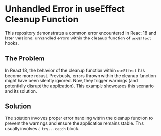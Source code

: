 # Unhandled Error in useEffect Cleanup Function

This repository demonstrates a common error encountered in React 18 and later versions: unhandled errors within the cleanup function of `useEffect` hooks.

## The Problem

In React 18, the behavior of the cleanup function within `useEffect` has become more robust.  Previously, errors thrown within the cleanup function might have been silently ignored.  Now, they trigger warnings (and potentially disrupt the application).  This example showcases this scenario and its solution.

## Solution

The solution involves proper error handling within the cleanup function to prevent the warnings and ensure the application remains stable. This usually involves a `try...catch` block.